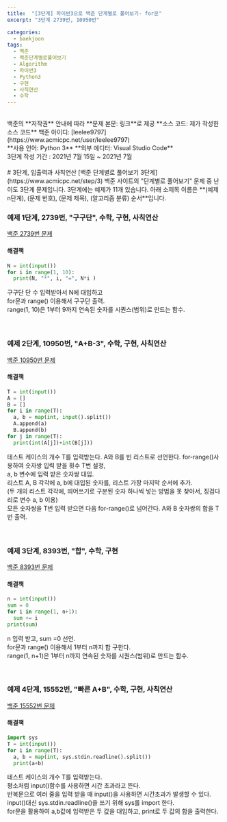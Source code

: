 ```yaml
---
title:  "[3단계] 파이썬3으로 백준 단계별로 풀어보기- for문"
excerpt: "3단계 2739번, 10950번"

categories:
  - baekjoon
tags:
  - 백준
  - 백준단계별로풀어보기
  - Algorithm
  - 파이썬3
  - Python3
  - 구현
  - 사칙연산
  - 수학
---
```

<br>
백준의 **저작권** 안내에 따라   
**문제 본문: 링크**로 제공   
**소스 코드: 제가 작성한 소스 코드**   
백준 아이디: [leelee9797](https://www.acmicpc.net/user/leelee9797)
<br>
**사용 언어: Python 3**  
**외부 에디터: Visual Studio Code**  
<br>
3단계 작성 기간 : 2021년 7월 15일 ~ 2021년 7월 
<br>
<br>
# 3단계, 입출력과 사칙연산
[백준 단계별로 풀어보기 3단계](https://www.acmicpc.net/step/3)  
백준 사이트의 "단계별로 풀어보기" 문제 중 난이도 3단계 문제입니다.  
3단계에는 예제가 11개 있습니다.  
아래 소제목 이름은  
**(예제 n단계), (문제 번호), (문제 제목), (알고리즘 분류) 순서**입니다.  
<br>


### 예제 1단계, 2739번, "구구단", 수학, 구현, 사칙연산
[백준 2739번 문제](https://www.acmicpc.net/problem/2739)
#### 해결책 
```python
N = int(input())
for i in range(1, 10):
  print(N, "*", i, "=", N*i )
```
구구단 단 수 입력받아서 N에 대입하고  
for문과 range() 이용해서 구구단 출력.  
range(1, 10)은 1부터 9까지 연속된 숫자를 시퀀스(범위)로 만드는 함수.  
<br>
<br>

### 예제 2단계, 10950번, "A+B\-3", 수학, 구현, 사칙연산
[백준 10950번 문제](https://www.acmicpc.net/problem/10950)
#### 해결책 
```python
T = int(input())
A = []
B = []
for i in range(T):
  a, b = map(int, input().split())
  A.append(a)
  B.append(b)
for j in range(T):
  print(int(A[j])+int(B[j]))
```
테스트 케이스의 개수 T를 입력받는다.
A와 B를 빈 리스트로 선언한다.
for-range()사용하여 숫자쌍 입력 받을 횟수 T번 설정,  
a, b 변수에 입력 받은 숫자쌍 대입.  
리스트 A, B 각각에 a, b에 대입된 숫자를, 리스트 가장 마지막 순서에 추가.  
(두 개의 리스트 각각에, 띄어쓰기로 구분된 숫자 하나씩 넣는 방법을 못 찾아서, 징검다리로 변수 a, b 이용)  
모든 숫자쌍을 T번 입력 받으면 다음 for-range()로 넘어간다.
A와 B 숫자쌍의 합을 T번 출력.  
<br>
<br>

### 예제 3단계, 8393번, "합", 수학, 구현
[백준 8393번 문제](https://www.acmicpc.net/problem/8393)
#### 해결책 
```python
n = int(input())
sum = 0
for i in range(1, n+1):
  sum += i
print(sum)
```
n 입력 받고, sum =0 선언.   
for문과 range() 이용해서 1부터 n까지 합 구한다.  
range(1, n\+1)은 1부터 n까지 연속된 숫자를 시퀀스(범위)로 만드는 함수.  
<br>
<br>

### 예제 4단계, 15552번, "빠른 A\+B", 수학, 구현, 사칙연산
[백준 15552번 문제](https://www.acmicpc.net/problem/15552)
#### 해결책 
```python
import sys
T = int(input())
for i in range(T):
  a, b = map(int, sys.stdin.readline().split())
  print(a+b)
```
테스트 케이스의 개수 T를 입력받는다.  
평소처럼 input()함수를 사용하면 시간 초과라고 뜬다.  
반복문으로 여러 줄을 입력 받을 때 input()을 사용하면 시간초과가 발생할 수 있다.  
input()대신 sys.stdin.readline()을 쓰기 위해 sys를 import 한다.  
for문을 활용하여 a,b값에 입력받은 두 값을 대입하고, print로 두 값의 합을 출력한다.  
<br>
<br>
